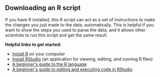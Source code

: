 ## Downloading an R script

If you have R installed, this R script can act as a set of instructions to make the changes you just made to the data, automatically. This is helpful if you want to show the steps you used to parse the data, and it allows other scientists to run this script and get the same result.

**Helpful links to get started:**

* [Install R](https://cran.rstudio.com/) on your computer
* [Install RStudio](https://www.rstudio.com/products/rstudio/download/#download) (an application for viewing, editing, and running R files)
* [A beginner's guide to the R language](https://www.computerworld.com/article/2497143/business-intelligence/business-intelligence-beginner-s-guide-to-r-introduction.html)
* [A beginner's guide to editing and executing code in RStudio](https://support.rstudio.com/hc/en-us/articles/200484448-Editing-and-Executing-Code) 
